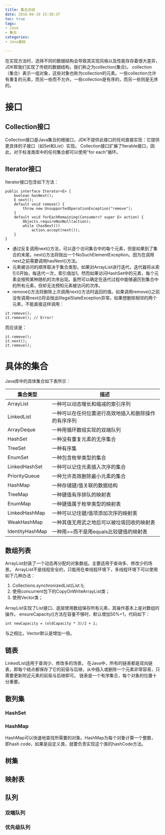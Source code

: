 ```yaml
---
title: 集合总结
date: 2016-04-19 15:50:37
toc: true
tags:
- Java
- 集合
categories:
- Java基础

---
```


在实现方法时，选择不同的数据结构会导致其实现风格以及性能存存着很大差异，JDK帮我们实现了传统的数据结构，我们称之为collection(集合)。
collection（集合）表示一组对象，这些对象也称为collection的元素。一些collection允许有重复的元素，而另一些而不允许。一些collection是有序的，而另一些则是无序的。

# 接口

## Collection接口

Collection接口是Java集合的根接口，JDK不提供此接口的任何直接实现：它提供更具体的子接口（如Set和List）实现。
Collection接口扩展了Iterable接口，因此，对于标准类库中的任何集合都可以使用"for each"循环。

## Iterator接口

Iterator接口包含如下方法：

```
public interface Iterator<E> {
    boolean hasNext();
    E next();
    default void remove() {
        throw new UnsupportedOperationException("remove");
    }
    default void forEachRemaining(Consumer<? super E> action) {
        Objects.requireNonNull(action);
        while (hasNext())
            action.accept(next());
    }
}
```
* 通过反复调用next()方法，可以逐个访问集合中的每个元素，但是如果到了集合的末尾，next()方法将抛出一个NoSuchElementException。因为在调用next之前需要调用hasNext()方法。
* 元素被访问的顺序取决于集合类型。如果对ArrayList进行迭代，迭代器将从索引0开始，每迭代一次，索引值加1。然而如果访问HashSet中的元素，每个元素会按照某种随机的次序出现。虽然可以确定在迭代过程中能够遍历到集合中的所有元素，但却无法预知元素被访问的次序。
* remove()方法将删除上次调用next()方法时返回的值。如果调用remove()之前没有调用next()将会抛出IllegalStateException异常。如果想删除相邻的两个元素，不能直接这样调用：

```
it.remove();
it.remove(); // Error!
```
而应该是：

```
it.remove();
it.next();
it.remove();
```

# 具体的集合

Java库中的具体集合如下表所示：

集合类型|描述
-|-
ArrayList|一种可以动态增长和缩减的索引序列
LinkedList|一种可以在任何位置进行高效地插入和删除操作的有序序列
ArrayDeque|一种用循环数组实现的双端队列
HashSet|一种没有重复元素的无序集合
TreeSet|一种有序集
EnumSet|一种包含枚举类型的集合
LinkedHashSet|一种可以记住元素插入次序的集合
PriorityQueue|一种允许高效删除最小元素的集合
HashMap|一种存储键/值关联的数据结构
TreeMap|一种键值有序排队的映射表
EnumMap|一种键值属于枚举类型的映射表
LinkedHashMap|一种可以记住键/值项添加次序的映射表
WeakHashMap|一种其值无用武之地后可以被垃圾回收的映射表
IdentityHashMap|一种用==而不是用equals比较键值的映射表

## 数组列表

ArrayList封装了一个动态再分配的对象数组。主要适用于查询多、修改少的场景。
ArrayList不是线程安全的，只能用在单线程环境下，多线程环境下可以使用如下几种办法：

1. Collections.synchronizedList(List l);
2. 使用concurrent包下的CopyOnWriteArrayList类；
3. 使用Vector类；

ArrayList实现了List接口、底层使用数组保存所有元素，其操作基本上是对数组的操作。
ensureCapacity()方法在容量不够时，默认增加50%+1，代码如下：

```
int newCapacity = (oldCapacity * 3)/2 + 1;
```
与之相比，Vector默认是增加一倍。

## 链表

LinkedList适用于查询少、修改多的场景。
在Java中，所有的链表都是双向链表，即每个结点都保存了它的前驱与后继，从中插入或删除一个元素非常容易，只需要更新附近元素的前驱与后继即可。
链表是一个有序集合，每个对象的位置十分重要。

## 散列集

### HashSet

### HashMap

HashMap可以快速地查找所需要的对象。HashMap为每个对象计算一个整数，即hash code，如果是自定义类，就要负责实现这个类的hashCode方法。

## 树集

## 映射表

### 

## 队列

### 双端队列

### 优先级队列
